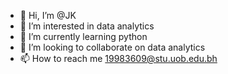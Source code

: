 - 👋 Hi, I’m @JK
- 👀 I’m interested in data analytics
- 🌱 I’m currently learning python
- 💞️ I’m looking to collaborate on data analytics 
- 📫 How to reach me 19983609@stu.uob.edu.bh

<!---
jkenezi/jkenezi is a ✨ special ✨ repository because its `README.md` (this file) appears on your GitHub profile.
You can click the Preview link to take a look at your changes.
--->
